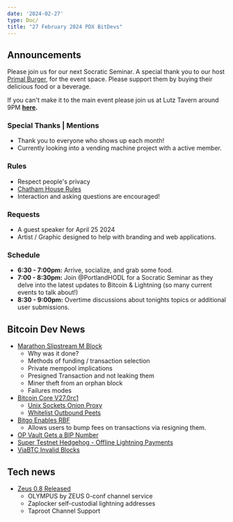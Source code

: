 ```yaml
---
date: '2024-02-27'
type: Doc/
title: "27 February 2024 PDX BitDevs"
---
```


## Announcements

Please join us for our next Socratic Seminar. A special thank you to our host <a href="https://dicksprimalburger.com/" data-no-summary>Primal Burger</a>, for the event space. Please support them by buying their delicious food or a beverage.

If you can't make it to the main event please join us at Lutz Tavern around 9PM **<a href="https://www.lutztavern.com/" data-no-summary>here</a>.**

### Special Thanks | Mentions
- Thank you to everyone who shows up each month!
- Currently looking into a vending machine project with a active member.

### Rules
- Respect people's privacy
- [Chatham House Rules](https://www.chathamhouse.org/about-us/chatham-house-rule)
- Interaction and asking questions are encouraged!

### Requests
- A guest speaker for April 25 2024
- Artist / Graphic designed to help with branding and web applications.

### Schedule
- **6:30 - 7:00pm:** Arrive, socialize, and grab some food.
- **7:00 - 8:30pm:** Join @PortlandHODL for a Socratic Seminar as they delve into the latest updates to Bitcoin & Lightning (so many current events to talk about!)
- **8:30 - 9:00pm:** Overtime discussions about tonights topics or additional user submissions.

## Bitcoin Dev News
- [Marathon Slipstream M Block](https://cointelegraph.com/news/bitcoin-block-art-marathon)
    - Why was it done?
    - Methods of funding / transaction selection
    - Private mempool implications
    - Presigned Transaction and not leaking them
    - Miner theft from an orphan block
    - Failures modes
- [Bitcoin Core V27.0rc1](https://bitcoincore.org/bin/bitcoin-core-27.0/test.rc1/)
    - [Unix Sockets Onion Proxy](https://github.com/bitcoin/bitcoin/pull/27375)
    - [Whitelist Outbound Peets](https://github.com/bitcoin/bitcoin/pull/27114)
- [Bitgo Enables RBF](https://blog.bitgo.com/available-now-for-clients-bitgo-introduces-replace-by-fee-f74e2593b245)
    - Allows users to bump fees on transactions via resigning them.
- [OP Vault Gets a BIP Number](https://github.com/bitcoin/bips/pull/1421)
- [Super Testnet Hedgehog - Offline Lightning Payments](https://stacker.news/items/481321)
- [ViaBTC Invalid Blocks](https://b10c.me/blog/012-viabtc-spv-vulnerability-disclosure/?x)

## Tech news
- [Zeus 0.8 Released](https://github.com/ZeusLN/zeus/releases/tag/v0.8.0)
    - OLYMPUS by ZEUS 0-conf channel service
    - Zaplocker self-custodial lightning addresses
    - Taproot Channel Support